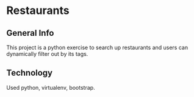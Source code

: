 # Restaurants

## General Info

This project is a python exercise to search up restaurants and users can dynamically filter out by its tags.

## Technology

Used python, virtualenv, bootstrap.